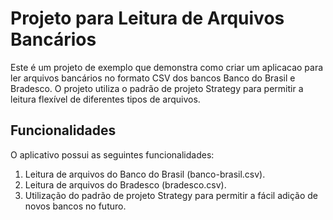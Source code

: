 # Projeto para Leitura de Arquivos Bancários

Este é um projeto de exemplo que demonstra como criar um aplicacao para ler arquivos bancários no formato CSV dos bancos Banco do Brasil e Bradesco. O projeto utiliza o padrão de projeto Strategy para permitir a leitura flexível de diferentes tipos de arquivos.

## Funcionalidades

O aplicativo possui as seguintes funcionalidades:

1. Leitura de arquivos do Banco do Brasil (banco-brasil.csv).
2. Leitura de arquivos do Bradesco (bradesco.csv).
3. Utilização do padrão de projeto Strategy para permitir a fácil adição de novos bancos no futuro.
